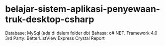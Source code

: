 belajar-sistem-aplikasi-penyewaan-truk-desktop-csharp
=====================================================

Database: MySql (ada di dalem folder db)
Bahasa: c# NET. Framework 4.0
3rd Party: BetterListView Express
Crystal Report